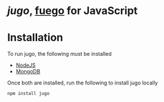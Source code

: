 # *jugo*, [fuego](https://github.com/niemanlab/openfuego) for JavaScript

# Installation

To run jugo, the following must be installed

- [NodeJS](http://nodejs.org/)
- [MongoDB](http://www.mongodb.org/)

Once both are installed, run the following to install jugo locally

```shell
npm install jugo
```

